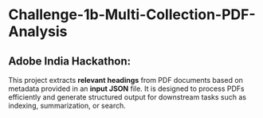 # Challenge-1b-Multi-Collection-PDF-Analysis
## Adobe India Hackathon: 
This project extracts **relevant headings** from PDF documents based on metadata provided in an **input JSON** file. It is designed to process PDFs efficiently and generate structured output for downstream tasks such as indexing, summarization, or search.
